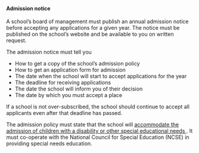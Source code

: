####  Admission notice

A school’s board of management must publish an annual admission notice before
accepting any applications for a given year. The notice must be published on
the school’s website and be available to you on written request.

The admission notice must tell you

  * How to get a copy of the school’s admission policy 
  * How to get an application form for admission 
  * The date when the school will start to accept applications for the year 
  * The deadline for receiving applications 
  * The date the school will inform you of their decision 
  * The date by which you must accept a place 

If a school is not over-subscribed, the school should continue to accept all
applicants even after that deadline has passed.

The admission policy must state that the school will [ accommodate the
admission of children with a disability or other special educational needs
](https://data.oireachtas.ie/ie/oireachtas/act/2022/22/eng/enacted/a2222.pdf)
. It must co-operate with the National Council for Special Education (NCSE) in
providing special needs education.
